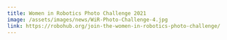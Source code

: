```yaml
---
title: Women in Robotics Photo Challenge 2021
image: /assets/images/news/WiR-Photo-Challenge-4.jpg
link: https://robohub.org/join-the-women-in-robotics-photo-challenge/
---
```


